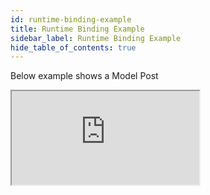 ```yaml
---
id: runtime-binding-example
title: Runtime Binding Example
sidebar_label: Runtime Binding Example
hide_table_of_contents: true
---
```


Below example shows a Model Post

<iframe 
  src="https://codesandbox.io/embed/usedb-react-app-4ocbz?fontsize=14&hidenavigation=1&theme=dark"
     style = {{ width: "100%", height:'500px', border:'0', borderRadius:'4px',  overflow:'hidden' }}
     title="usedb-react-app"
     allow="accelerometer; ambient-light-sensor; camera; encrypted-media; geolocation; gyroscope; hid; microphone; midi; payment; usb; vr; xr-spatial-tracking"
     sandbox="allow-forms allow-modals allow-popups allow-presentation allow-same-origin allow-scripts"
   ></iframe>
